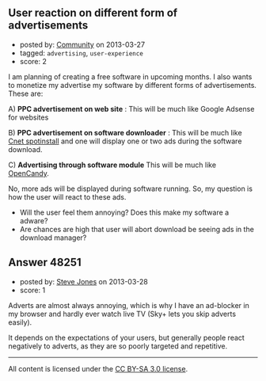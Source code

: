 ## User reaction on different form of advertisements

- posted by: [Community](https://stackexchange.com/users/-1/-1-community) on 2013-03-27
- tagged: `advertising`, `user-experience`
- score: 2

I am planning of creating a free software in upcoming months. I also wants to monetize my advertise my software by different forms of advertisements. These are:

A) **PPC advertisement on web site** : This will be much like Google Adsense for websites

B) **PPC advertisement on software downloader** : This will be much like [Cnet spotinstall][2] and one will display one or two ads during the software download.

C) **Advertising through software module** This will be much like [OpenCandy][3].

No, more ads will be displayed during software running. So, my question is how the user will react to these ads. 

 - Will the user feel them annoying? Does this make my software a adware? 
 - Are chances are high that user will abort download be seeing ads in the download manager?

  [2]: http://upload.cnet.com/8301-21_5-57459963-9978525.html
  [3]: http://www.opencandy.com


## Answer 48251

- posted by: [Steve Jones](https://stackexchange.com/users/-1/12985-steve-jones) on 2013-03-28
- score: 1

Adverts are almost always annoying, which is why I have an ad-blocker in my browser and hardly ever watch live TV (Sky+ lets you skip adverts easily).

It depends on the expectations of your users, but generally people react negatively to adverts, as they are so poorly targeted and repetitive.



---

All content is licensed under the [CC BY-SA 3.0 license](https://creativecommons.org/licenses/by-sa/3.0/).
